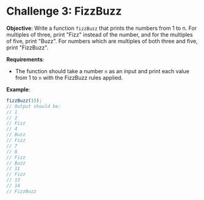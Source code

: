 # Challenge 3: FizzBuzz

**Objective**: Write a function `fizzBuzz` that prints the numbers from 1 to n. For multiples of three, print "Fizz" instead of the number, and for the multiples of five, print "Buzz". For numbers which are multiples of both three and five, print "FizzBuzz".

**Requirements**:

- The function should take a number `n` as an input and print each value from 1 to `n` with the FizzBuzz rules applied.

**Example**:

```javascript
fizzBuzz(15);
// Output should be:
// 1
// 2
// Fizz
// 4
// Buzz
// Fizz
// 7
// 8
// Fizz
// Buzz
// 11
// Fizz
// 13
// 14
// FizzBuzz
```
